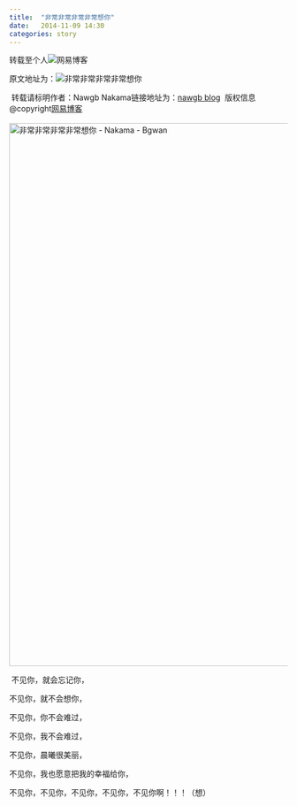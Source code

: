 ```yaml
---
title:  "非常非常非常非常想你"
date:   2014-11-09 14:30
categories: story
---
```

转载至个人![网易博客](http://bgwan.blog.163.com/)

原文地址为：![非常非常非常非常想你](http://bgwan.blog.163.com/blog/static/239301016201410993929953/)


<DIV>&nbsp;转载请标明作者：Nawgb Nakama链接地址为：<A href="http://bgwan.blog.163.com/" target=_blank>nawgb blog</A>&nbsp;&nbsp;版权信息@copyright<A href="http://blog.163.com/" target=_blank>网易博客</A>&nbsp;</DIV>
<DIV>&nbsp;</DIV>
<DIV><IMG title="非常非常非常非常想你 - Nakama - Bgwan" style="HEIGHT: 982px; WIDTH: 700px; MARGIN: 0px 10px 0px 0px" alt="非常非常非常非常想你 - Nakama - Bgwan" src="http://img2.ph.126.net/vik46xDN694gOZX23HPexg==/2892155385719497397.png"></DIV>
<P>&nbsp;不见你，就会忘记你，</P>
<P>不见你，就不会想你，</P>
<P>不见你，你不会难过，</P>
<P>不见你，我不会难过，</P>
<P>不见你，晨曦很美丽，</P>
<P>不见你，我也愿意把我的幸福给你，</P>
<P>不见你，不见你，不见你，不见你，不见你啊！！！（想）</P>